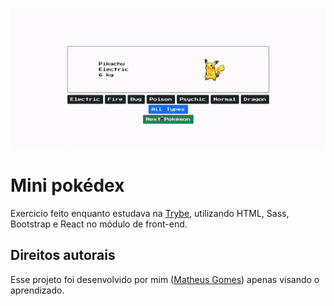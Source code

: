 ![Mini pokédex](mp.gif)

# Mini pokédex
Exercicio feito enquanto estudava na [Trybe](https://www.betrybe.com/), utilizando HTML, Sass, Bootstrap e React no módulo de front-end.

## Direitos autorais

Esse projeto foi desenvolvido por mim ([Matheus Gomes](https://www.linkedin.com/in/matheusgb/)) apenas visando o aprendizado.